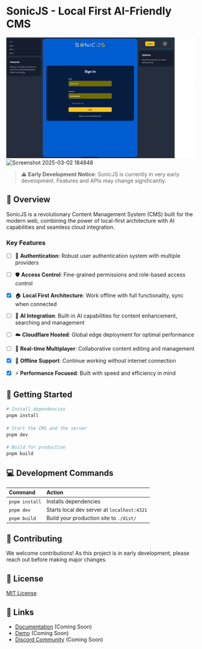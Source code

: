 # SonicJS - Local First AI-Friendly CMS

![SonicJS Early Development](https://github.com/genie-design/sonicjs-latest/blob/main/assets/sonic-early.png)
![Screenshot 2025-03-02 184848](https://github.com/user-attachments/assets/293a6c88-e995-49c3-af90-26a82e6072ff)

> ⚠️ **Early Development Notice**: SonicJS is currently in very early development. Features and APIs may change significantly.

## 🚀 Overview

SonicJS is a revolutionary Content Management System (CMS) built for the modern web, combining the power of local-first architecture with AI capabilities and seamless cloud integration.

### Key Features

- [ ] 🔐 **Authentication**: Robust user authentication system with multiple providers
- [ ] 🛡️ **Access Control**: Fine-grained permissions and role-based access control
- [x] 🏠 **Local First Architecture**: Work offline with full functionality, sync when connected
- [ ] 🤖 **AI Integration**: Built-in AI capabilities for content enhancement, searching and management
- [ ] ☁️ **Cloudflare Hosted**: Global edge deployment for optimal performance
- [ ] 👥 **Real-time Multiplayer**: Collaborative content editing and management
- [x] 🔄 **Offline Support**: Continue working without internet connection
- [x] ⚡ **Performance Focused**: Built with speed and efficiency in mind


## 🚀 Getting Started

```bash
# Install dependencies
pnpm install

# Start the CMS and the server
pnpm dev

# Build for production
pnpm build

```

## 💻 Development Commands

| Command        | Action                                      |
| :------------- | :------------------------------------------ |
| `pnpm install` | Installs dependencies                       |
| `pnpm dev`     | Starts local dev server at `localhost:4321` |
| `pnpm build`   | Build your production site to `./dist/`     |

## 🤝 Contributing

We welcome contributions! As this project is in early development, please reach out before making major changes.

## 📝 License

[MIT License](LICENSE)

## 🔗 Links

- [Documentation](#) (Coming Soon)
- [Demo](#) (Coming Soon)
- [Discord Community](#) (Coming Soon)

